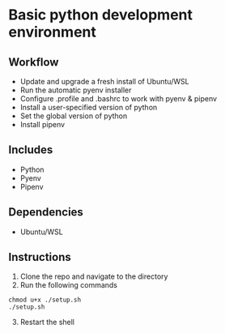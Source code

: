 # Basic python development environment

## Workflow
- Update and upgrade a fresh install of Ubuntu/WSL
- Run the automatic pyenv installer
- Configure .profile and .bashrc to work with pyenv & pipenv
- Install a user-specified version of python
- Set the global version of python
- Install pipenv

## Includes
- Python
- Pyenv
- Pipenv

## Dependencies
- Ubuntu/WSL

## Instructions

1. Clone the repo and navigate to the directory
2. Run the following commands
```
chmod u+x ./setup.sh
./setup.sh
```
3. Restart the shell

